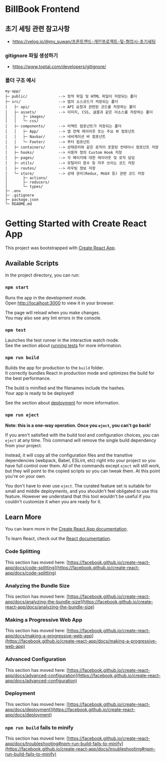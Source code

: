 # BillBook Frontend  
  
## 초기 세팅 관련 참고사항  
- https://velog.io/@my_suwan/프론트엔드-개인프로젝트-및-협업시-초기세팅  
  
### gitignore 파일 생성하기  
- https://www.toptal.com/developers/gitignore/  
  
### 폴더 구조 예시  
```
my-app/
├─ public/              --> 정적 파일 및 HTML 파일이 저장되는 폴더
├─ src/                 --> 앱의 소스코드가 저장되는 폴더
│   ├─ api/             --> API 요청과 관련된 코드를 저장하는 폴더
│   ├─ assets/          --> 이미지, CSS, 글꼴과 같은 리소스를 저장하는 폴더
│   │   ├─ images/  
│   │   └─ css/      
│   ├─ components/      --> 리액트 컴포넌트가 저장되는 폴더 
│   │   ├─ App/         --> 앱 전체 레이아웃 또는 주요 뷰 컴포넌트
│   │   ├─ Navbar/      --> 네비게이션 바 컴포넌트
│   │   └─ Footer/      --> 푸터 컴포넌트
│   ├─ containers/      --> 상태관리와 같은 로직이 포함된 컨테이너 컴포넌트 저장
│   ├─ hooks/           --> 사용자 정의 Custom Hook 저장
│   ├─ pages/           --> 각 페이지에 대한 레이아웃 및 로직 담당
│   ├─ utils/           --> 유틸리티 함수 등 자주 쓰이는 코드 저장
│   ├─ routes/          --> 라우팅 정보 저장
│   └─ store/           --> 상태 관리(Redux, MobX 등) 관련 코드 저장
│       ├─ actions/
│       ├─ reducers/
│       └─ types/
├─ .env
├─ .gitignore
├─ package.json
└─ README.md
```
    
  
  
# Getting Started with Create React App

This project was bootstrapped with [Create React App](https://github.com/facebook/create-react-app).

## Available Scripts

In the project directory, you can run:

### `npm start`

Runs the app in the development mode.\
Open [http://localhost:3000](http://localhost:3000) to view it in your browser.

The page will reload when you make changes.\
You may also see any lint errors in the console.

### `npm test`

Launches the test runner in the interactive watch mode.\
See the section about [running tests](https://facebook.github.io/create-react-app/docs/running-tests) for more information.

### `npm run build`

Builds the app for production to the `build` folder.\
It correctly bundles React in production mode and optimizes the build for the best performance.

The build is minified and the filenames include the hashes.\
Your app is ready to be deployed!

See the section about [deployment](https://facebook.github.io/create-react-app/docs/deployment) for more information.

### `npm run eject`

**Note: this is a one-way operation. Once you `eject`, you can't go back!**

If you aren't satisfied with the build tool and configuration choices, you can `eject` at any time. This command will remove the single build dependency from your project.

Instead, it will copy all the configuration files and the transitive dependencies (webpack, Babel, ESLint, etc) right into your project so you have full control over them. All of the commands except `eject` will still work, but they will point to the copied scripts so you can tweak them. At this point you're on your own.

You don't have to ever use `eject`. The curated feature set is suitable for small and middle deployments, and you shouldn't feel obligated to use this feature. However we understand that this tool wouldn't be useful if you couldn't customize it when you are ready for it.

## Learn More

You can learn more in the [Create React App documentation](https://facebook.github.io/create-react-app/docs/getting-started).

To learn React, check out the [React documentation](https://reactjs.org/).

### Code Splitting

This section has moved here: [https://facebook.github.io/create-react-app/docs/code-splitting](https://facebook.github.io/create-react-app/docs/code-splitting)

### Analyzing the Bundle Size

This section has moved here: [https://facebook.github.io/create-react-app/docs/analyzing-the-bundle-size](https://facebook.github.io/create-react-app/docs/analyzing-the-bundle-size)

### Making a Progressive Web App

This section has moved here: [https://facebook.github.io/create-react-app/docs/making-a-progressive-web-app](https://facebook.github.io/create-react-app/docs/making-a-progressive-web-app)

### Advanced Configuration

This section has moved here: [https://facebook.github.io/create-react-app/docs/advanced-configuration](https://facebook.github.io/create-react-app/docs/advanced-configuration)

### Deployment

This section has moved here: [https://facebook.github.io/create-react-app/docs/deployment](https://facebook.github.io/create-react-app/docs/deployment)

### `npm run build` fails to minify

This section has moved here: [https://facebook.github.io/create-react-app/docs/troubleshooting#npm-run-build-fails-to-minify](https://facebook.github.io/create-react-app/docs/troubleshooting#npm-run-build-fails-to-minify)
  
    
      
